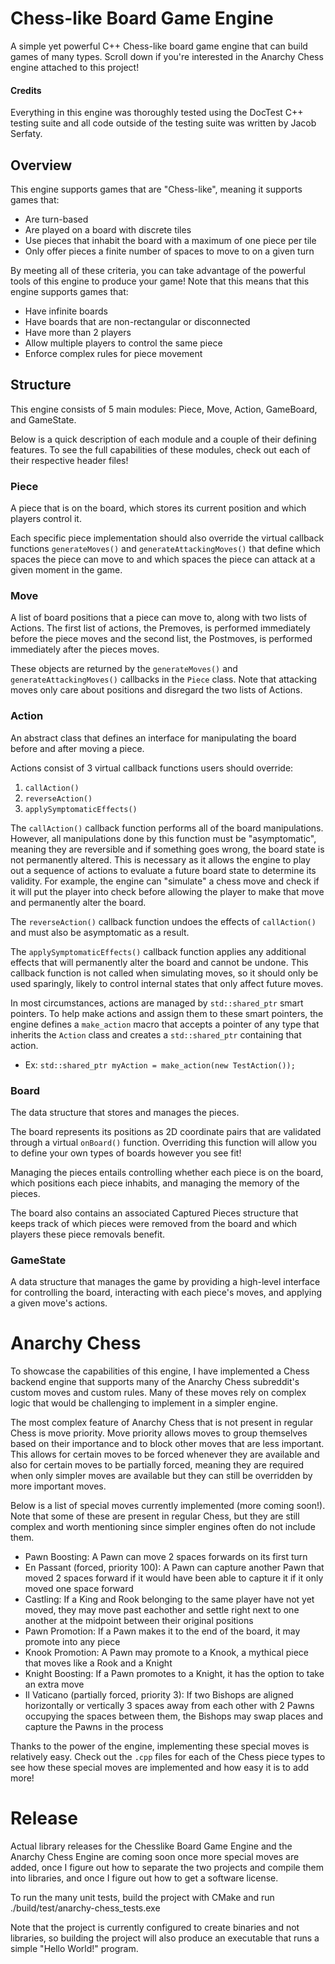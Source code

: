 # Chess-like Board Game Engine
A simple yet powerful C++ Chess-like board game engine that can build games of many types. Scroll down if you're interested in the Anarchy Chess engine attached to this project!

#### Credits
Everything in this engine was thoroughly tested using the DocTest C++ testing suite and all code outside of the testing suite was written by Jacob Serfaty.

## Overview
This engine supports games that are "Chess-like", meaning it supports games that:
- Are turn-based
- Are played on a board with discrete tiles
- Use pieces that inhabit the board with a maximum of one piece per tile
- Only offer pieces a finite number of spaces to move to on a given turn

By meeting all of these criteria, you can take advantage of the powerful tools of this engine to produce your game!
Note that this means that this engine supports games that:
- Have infinite boards
- Have boards that are non-rectangular or disconnected
- Have more than 2 players
- Allow multiple players to control the same piece
- Enforce complex rules for piece movement



## Structure
This engine consists of 5 main modules: Piece, Move, Action, GameBoard, and GameState.

Below is a quick description of each module and a couple of their defining features. To see the full capabilities of these modules, check out each of their respective header files!

### Piece
A piece that is on the board, which stores its current position and which players control it. 

Each specific piece implementation should also override the virtual callback functions `generateMoves()` and `generateAttackingMoves()` that define which spaces the piece can move to and which spaces the piece can attack at a given moment in the game.

### Move
A list of board positions that a piece can move to, along with two lists of Actions. The first list of actions, the Premoves, is performed immediately before the piece moves and the second list, the Postmoves, is performed immediately after the pieces moves.

These objects are returned by the `generateMoves()` and `generateAttackingMoves()` callbacks in the `Piece` class. Note that attacking moves only care about positions and disregard the two lists of Actions.

### Action
An abstract class that defines an interface for manipulating the board before and after moving a piece.

Actions consist of 3 virtual callback functions users should override:
1. `callAction()`
2. `reverseAction()`
3. `applySymptomaticEffects()`

The `callAction()` callback function performs all of the board manipulations. However, all manipulations done by this function must be "asymptomatic", meaning they are reversible and if something goes wrong, the board state is not permanently altered. This is necessary as it allows the engine to play out a sequence of actions to evaluate a future board state to determine its validity. For example, the engine can "simulate" a chess move and check if it will put the player into check before allowing the player to make that move and permanently alter the board.

The `reverseAction()` callback function undoes the effects of `callAction()` and must also be asymptomatic as a result.

The `applySymptomaticEffects()` callback function applies any additional effects that will permanently alter the board and cannot be undone. This callback function is not called when simulating moves, so it should only be used sparingly, likely to control internal states that only affect future moves.

In most circumstances, actions are managed by `std::shared_ptr` smart pointers. To help make actions and assign them to these smart pointers, the engine defines a `make_action` macro that accepts a pointer of any type that inherits the `Action` class and creates a `std::shared_ptr` containing that action.
- Ex: `std::shared_ptr myAction = make_action(new TestAction());`

### Board
The data structure that stores and manages the pieces. 

The board represents its positions as 2D coordinate pairs that are validated through a virtual `onBoard()` function. Overriding this function will allow you to define your own types of boards however you see fit!

Managing the pieces entails controlling whether each piece is on the board, which positions each piece inhabits, and managing the memory of the pieces. 

The board also contains an associated Captured Pieces structure that keeps track of which pieces were removed from the board and which players these piece removals benefit.

### GameState
A data structure that manages the game by providing a high-level interface for controlling the board, interacting with each piece's moves, and applying a given move's actions.

# Anarchy Chess
To showcase the capabilities of this engine, I have implemented a Chess backend engine that supports many of the Anarchy Chess subreddit's custom moves and custom rules. Many of these moves rely on complex logic that would be challenging to implement in a simpler engine.

The most complex feature of Anarchy Chess that is not present in regular Chess is move priority. Move priority allows moves to group themselves based on their importance and to block other moves that are less important. This allows for certain moves to be forced whenever they are available and also for certain moves to be partially forced, meaning they are required when only simpler moves are available but they can still be overridden by more important moves.

Below is a list of special moves currently implemented (more coming soon!). Note that some of these are present in regular Chess, but they are still complex and worth mentioning since simpler engines often do not include them.
- Pawn Boosting: A Pawn can move 2 spaces forwards on its first turn
- En Passant (forced, priority 100): A Pawn can capture another Pawn that moved 2 spaces forward if it would have been able to capture it if it only moved one space forward
- Castling: If a King and Rook belonging to the same player have not yet moved, they may move past eachother and settle right next to one another at the midpoint between their original positions
- Pawn Promotion: If a Pawn makes it to the end of the board, it may promote into any piece
- Knook Promotion: A Pawn may promote to a Knook, a mythical piece that moves like a Rook and a Knight
- Knight Boosting: If a Pawn promotes to a Knight, it has the option to take an extra move
- Il Vaticano (partially forced, priority 3): If two Bishops are aligned horizontally or vertically 3 spaces away from each other with 2 Pawns occupying the spaces between them, the Bishops may swap places and capture the Pawns in the process

Thanks to the power of the engine, implementing these special moves is relatively easy. Check out the `.cpp` files for each of the Chess piece types to see how these special moves are implemented and how easy it is to add more!

# Release
Actual library releases for the Chesslike Board Game Engine and the Anarchy Chess Engine are coming soon once more special moves are added, once I figure out how to separate the two projects and compile them into libraries, and once I figure out how to get a software license. 

To run the many unit tests, build the project with CMake and run ./build/test/anarchy-chess_tests.exe

Note that the project is currently configured to create binaries and not libraries, so building the project will also produce an executable that runs a simple "Hello World!" program.
